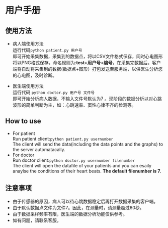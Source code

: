 用户手册
====
使用方法
----
* 病人端使用方法  
运行代码`python patient.py 用户号`  
即可开始采集数据，采集到的数据点，将以CSV文件格式保存，同时心电图形将以PNG格式保存，命名规则为:**test+用户号+编号**，在采集完数据后，客户端将自动将采集到的数据(数据点+图形）打包发送至服务端，以供医生分析您的心电图，及时诊断。

* 医生端使用方法  
运行代码
	`python doctor.py 用户号 文件号`   
即可开始分析病人数据，不输入文件号默认为7 。现阶段的数据分析以对心跳波形的简单判断为主，如：心跳速率、窦性心律不齐的检测等。

How to use
----
* For patient  
Run patient client:`python patient.py usernumber`  
The client will send the data(including the data points and the graphs) to the server automatacally.
* For doctor   
Run doctor client:`python doctor.py usernumber filenumber`   
The client will open the datafile of your patients and you can esaily anaylse the conditions of their heart beats. **The default filenumber is 7.**

注意事项
----
* 由于传感器的原因，病人可以待心跳数据稳定后再打开数据采集的客户端。
* 由于默认数据点文件为文件7。因此，在测量时，请测量超过60秒。
* 由于数据采样频率有限，医生端的数据分析功能仅供参考。
* 如有问题，请联系客服。
